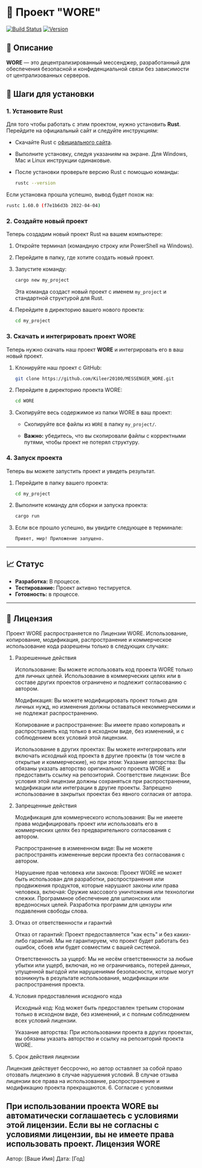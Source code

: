 # 🚀 Проект "WORE"

[![Build Status](https://img.shields.io/badge/build-passing-brightgreen)](https://github.com/yourusername/superapp/actions)
[![Version](https://img.shields.io/badge/version-1.0-blue)](https://github.com/yourusername/superapp/releases)

## 📜 Описание

**WORE** — это децентрализированный мессенджер, разработанный для обеспечения безопасной и конфиденциальной связи без зависимости от централизованных серверов.


## 🔧 Шаги для установки

### 1. Установите Rust

Для того чтобы работать с этим проектом, нужно установить **Rust**. Перейдите на официальный сайт и следуйте инструкциям:

- Скачайте Rust с [официального сайта](https://doc.rust-lang.ru/book/ch01-01-installation.html).
- Выполните установку, следуя указаниям на экране. Для Windows, Mac и Linux инструкции одинаковые.
- После установки проверьте версию Rust с помощью команды:

  ```bash
  rustc --version
  ```

Если установка прошла успешно, вывод будет похож на:

```bash
rustc 1.60.0 (f7e1b6d3b 2022-04-04)
```

### 2. Создайте новый проект

Теперь создадим новый проект Rust на вашем компьютере:

1. Откройте терминал (командную строку или PowerShell на Windows).
2. Перейдите в папку, где хотите создать новый проект.
3. Запустите команду:

   ```bash
   cargo new my_project
   ```

   Эта команда создаст новый проект с именем `my_project` и стандартной структурой для Rust.

4. Перейдите в директорию вашего нового проекта:

   ```bash
   cd my_project
   ```

### 3. Скачать и интегрировать проект WORE

Теперь нужно скачать наш проект **WORE** и интегрировать его в ваш новый проект.

1. Клонируйте наш проект с GitHub:

   ```bash
   git clone https://github.com/Kileer20100/MESSENGER_WORE.git
   ```

2. Перейдите в директорию проекта WORE:

   ```bash
   cd WORE
   ```

3. Скопируйте весь содержимое из папки WORE в ваш проект:

   - Скопируйте все файлы из `WORE` в папку `my_project/`.

   - **Важно:** убедитесь, что вы скопировали файлы с корректными путями, чтобы проект не потерял структуру.

### 4. Запуск проекта

Теперь вы можете запустить проект и увидеть результат.

1. Перейдите в папку вашего проекта:

   ```bash
   cd my_project
   ```

2. Выполните команду для сборки и запуска проекта:

   ```bash
   cargo run
   ```

3. Если все прошло успешно, вы увидите следующее в терминале:

   ```bash
   Привет, мир! Приложение запущено.
   ```

---

## 📈 Статус

- **Разработка:** В процессе.
- **Тестирование:** Проект активно тестируется.
- **Готовность:** в процессе.

---

## 📝 Лицензия


Проект WORE распространяется по Лицензии WORE. Использование, копирование, модификация, распространение и коммерческое использование кода разрешены только в следующих случаях:

1. Разрешенные действия

    Использование: Вы можете использовать код проекта WORE только для личных целей. Использование в коммерческих целях или в составе других проектов ограничено и подлежит согласованию с автором.

    Модификация: Вы можете модифицировать проект только для личных нужд, но изменения должны оставаться некоммерческими и не подлежат распространению.

    Копирование и распространение: Вы имеете право копировать и распространять код только в исходном виде, без изменений, и с соблюдением всех условий этой лицензии.

    Использование в других проектах: Вы можете интегрировать или включать исходный код проекта в другие проекты (в том числе в открытые и коммерческие), но при этом:
        Указание авторства: Вы обязаны указать авторство оригинального проекта WORE и предоставить ссылку на репозиторий.
        Соответствие лицензии: Все условия этой лицензии должны сохраняться при распространении, модификации или интеграции в другие проекты.
        Запрещено использование в закрытых проектах без явного согласия от автора.

2. Запрещенные действия

    Модификация для коммерческого использования: Вы не имеете права модифицировать проект или использовать его в коммерческих целях без предварительного согласования с автором.

    Распространение в измененном виде: Вы не можете распространять измененные версии проекта без согласования с автором.

    Нарушение прав человека или законов: Проект WORE не может быть использован для разработки, распространения или продвижения продуктов, которые нарушают законы или права человека, включая:
        Оружие массового уничтожения или технологии слежки.
        Программное обеспечение для шпионских или вредоносных целей.
        Разработка программ для цензуры или подавления свободы слова.

3. Отказ от ответственности и гарантий

    Отказ от гарантий: Проект предоставляется "как есть" и без каких-либо гарантий. Мы не гарантируем, что проект будет работать без ошибок, сбоев или будет совместим с вашей системой.

    Ответственность за ущерб: Мы не несём ответственности за любые убытки или ущерб, включая, но не ограничиваясь, потерей данных, упущенной выгодой или нарушениями безопасности, которые могут возникнуть в результате использования, модификации или распространения проекта.

4. Условия предоставления исходного кода

    Исходный код: Код может быть предоставлен третьим сторонам только в исходном виде, без изменений, и с полным соблюдением всех условий лицензии.

    Указание авторства: При использовании проекта в других проектах, вы обязаны указать авторство и ссылку на репозиторий проекта WORE.

5. Срок действия лицензии

Лицензия действует бессрочно, но автор оставляет за собой право отозвать лицензию в случае нарушения условий. В случае отзыва лицензии все права на использование, распространение и модификацию проекта прекращаются.
6. Согласие с условиями

При использовании проекта WORE вы автоматически соглашаетесь с условиями этой лицензии. Если вы не согласны с условиями лицензии, вы не имеете права использовать проект.
Лицензия WORE
---
Автор: [Ваше Имя]
Дата: [Год]



